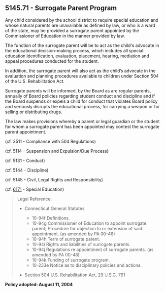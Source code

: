 ## 5145.71 - Surrogate Parent Program

Any child considered by the school district to require special education and whose natural parents are unavailable as defined by law, or who is a ward of the state, may be provided a surrogate parent appointed by the Commissioner of Education in the manner provided by law.

The function of the surrogate parent will be to act as the child's advocate in the educational decision-making process, which includes all special education identification, evaluation, placement, hearing, mediation and appeal procedures conducted for the student.

In addition, the surrogate parent will also act as the child’s advocate in the evaluation and planning procedures available to children under Section 504 of the U.S. Rehabilitation Act.

Surrogate parents will be informed, by the Board as are regular parents, annually of Board policies regarding student conduct and discipline and if the Board suspends or expels a child for conduct that violates Board policy and seriously disrupts the educational process, for carrying a weapon or for selling or distributing drugs.

The law makes provisions whereby a parent or legal guardian or the student for whom a surrogate parent has been appointed may contest the surrogate parent appointment.

\(cf. 3511 - Compliance with 504 Regulations\)

\(cf. 5114 - Suspension and Expulsion/Due Process\)

\(cf. 5131 - Conduct\)

\(cf. 5144 - Discipline\)

\(cf. 5145 - Civil, Legal Rights and Responsibility\)

\(cf. [6171](/policies/6000/6171.md) - Special Education\)

> Legal Reference:
> 
> * Connecticut General Statutes
>   * 10-94f Definitions.
>   * 10-94g Commissioner of Education to appoint surrogate parent; Procedure for objection to or extension of said appointment. \(as amended by PA 00-48\)
>   * 10-94h Term of surrogate parent.
>   * 10-94i Rights and liabilities of surrogate parents.
>   * 10-94j Regulations re appointment of surrogate parents. \(as amended by PA 00-48\)
>   * 10-94k Funding of surrogate program.
>   * 10-233e Notice as to disciplinary policies and actions.
> 
> * Section 504 U.S. Rehabilitation Act, 29 U.S.C. 791

**Policy adopted:  August 11, 2004**

